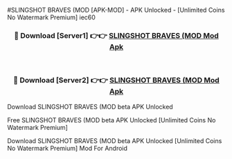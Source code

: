#SLINGSHOT BRAVES (MOD [APK-MOD] - APK Unlocked - [Unlimited Coins No Watermark Premium] iec60



<div align="center">

<h3>🔴 Download [Server1] 👉👉 <a href="https://momento.my/?title=SLINGSHOT_BRAVES_(MOD">SLINGSHOT BRAVES (MOD Mod Apk</a></h3><br>

<h3>🔴 Download [Server2] 👉👉 <a href="https://momento.my/?title=SLINGSHOT_BRAVES_(MOD">SLINGSHOT BRAVES (MOD Mod Apk</a></h3>
</div>



Download SLINGSHOT BRAVES (MOD beta APK Unlocked

Free SLINGSHOT BRAVES (MOD beta APK Unlocked [Unlimited Coins No Watermark Premium]

Download SLINGSHOT BRAVES (MOD beta APK Unlocked [Unlimited Coins No Watermark Premium] Mod For Android

